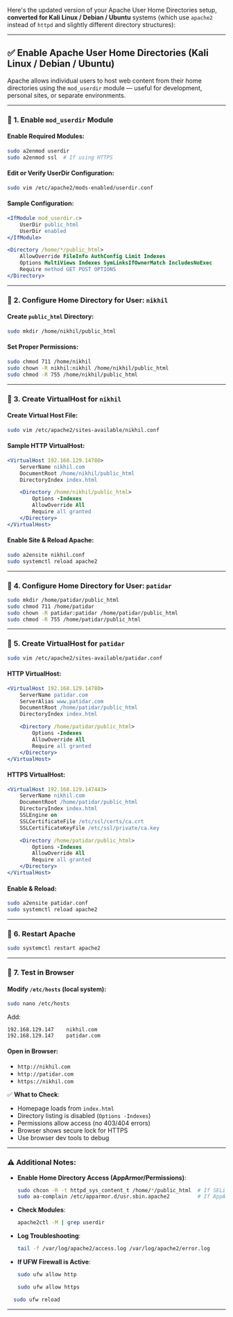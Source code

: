 Here's the updated version of your Apache User Home Directories setup, **converted for Kali Linux / Debian / Ubuntu** systems (which use `apache2` instead of `httpd` and slightly different directory structures):

---

## ✅ **Enable Apache User Home Directories (Kali Linux / Debian / Ubuntu)**

Apache allows individual users to host web content from their home directories using the `mod_userdir` module — useful for development, personal sites, or separate environments.

---

### 🔹 **1. Enable `mod_userdir` Module**

#### Enable Required Modules:
```bash
sudo a2enmod userdir
sudo a2enmod ssl  # If using HTTPS
```

#### Edit or Verify UserDir Configuration:
```bash
sudo vim /etc/apache2/mods-enabled/userdir.conf
```

#### Sample Configuration:
```apache
<IfModule mod_userdir.c>
    UserDir public_html
    UserDir enabled
</IfModule>

<Directory /home/*/public_html>
    AllowOverride FileInfo AuthConfig Limit Indexes
    Options MultiViews Indexes SymLinksIfOwnerMatch IncludesNoExec
    Require method GET POST OPTIONS
</Directory>
```

---

### 🔹 **2. Configure Home Directory for User: `nikhil`**

#### Create `public_html` Directory:
```bash
sudo mkdir /home/nikhil/public_html
```

#### Set Proper Permissions:
```bash
sudo chmod 711 /home/nikhil
sudo chown -R nikhil:nikhil /home/nikhil/public_html
sudo chmod -R 755 /home/nikhil/public_html
```

---

### 🔹 **3. Create VirtualHost for `nikhil`**

#### Create Virtual Host File:
```bash
sudo vim /etc/apache2/sites-available/nikhil.conf
```

#### Sample HTTP VirtualHost:
```apache
<VirtualHost 192.168.129.14780>
    ServerName nikhil.com
    DocumentRoot /home/nikhil/public_html
    DirectoryIndex index.html

    <Directory /home/nikhil/public_html>
        Options -Indexes
        AllowOverride All
        Require all granted
    </Directory>
</VirtualHost>
```

#### Enable Site & Reload Apache:
```bash
sudo a2ensite nikhil.conf
sudo systemctl reload apache2
```

---

### 🔹 **4. Configure Home Directory for User: `patidar`**

```bash
sudo mkdir /home/patidar/public_html
sudo chmod 711 /home/patidar
sudo chown -R patidar:patidar /home/patidar/public_html
sudo chmod -R 755 /home/patidar/public_html
```

---

### 🔹 **5. Create VirtualHost for `patidar`**

```bash
sudo vim /etc/apache2/sites-available/patidar.conf
```

#### HTTP VirtualHost:
```apache
<VirtualHost 192.168.129.14780>
    ServerName patidar.com
    ServerAlias www.patidar.com
    DocumentRoot /home/patidar/public_html
    DirectoryIndex index.html

    <Directory /home/patidar/public_html>
        Options -Indexes
        AllowOverride All
        Require all granted
    </Directory>
</VirtualHost>
```

#### HTTPS VirtualHost:
```apache
<VirtualHost 192.168.129.147443>
    ServerName nikhil.com
    DocumentRoot /home/patidar/public_html
    DirectoryIndex index.html
    SSLEngine on
    SSLCertificateFile /etc/ssl/certs/ca.crt
    SSLCertificateKeyFile /etc/ssl/private/ca.key

    <Directory /home/patidar/public_html>
        Options -Indexes
        AllowOverride All
        Require all granted
    </Directory>
</VirtualHost>
```

#### Enable & Reload:
```bash
sudo a2ensite patidar.conf
sudo systemctl reload apache2
```

---

### 🔹 **6. Restart Apache**
```bash
sudo systemctl restart apache2
```

---

### 🔹 **7. Test in Browser**

#### Modify `/etc/hosts` (local system):
```bash
sudo nano /etc/hosts
```
Add:
```
192.168.129.147    nikhil.com
192.168.129.147    patidar.com
```

#### Open in Browser:

- `http://nikhil.com`
- `http://patidar.com`
- `https://nikhil.com`

✅ **What to Check**:
- Homepage loads from `index.html`
- Directory listing is disabled (`Options -Indexes`)
- Permissions allow access (no 403/404 errors)
- Browser shows secure lock for HTTPS
- Use browser dev tools to debug

---

### ⚠️ Additional Notes:

- **Enable Home Directory Access (AppArmor/Permissions)**:
  ```bash
  sudo chcon -R -t httpd_sys_content_t /home/*/public_html  # If SELinux is active
  sudo aa-complain /etc/apparmor.d/usr.sbin.apache2         # If AppArmor blocks access
  ```

- **Check Modules**:
  ```bash
  apache2ctl -M | grep userdir
  ```

- **Log Troubleshooting**:
  ```bash
  tail -f /var/log/apache2/access.log /var/log/apache2/error.log
  ```

- **If UFW Firewall is Active**:
  ```bash
  sudo ufw allow http
  ```
  ```bash
  sudo ufw allow https
  ```
```bash
  sudo ufw reload
  ```

---
